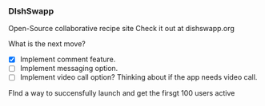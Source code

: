 ### DIshSwapp

Open-Source collaborative recipe site
Check it out at dishswapp.org

What is the next move?

- [x] Implement comment feature.
- [ ] Implement messaging option.
- [ ] Implement video call option? Thinking about if the app needs video call.

FInd a way to succensfully launch and get the firsgt 100 users active
